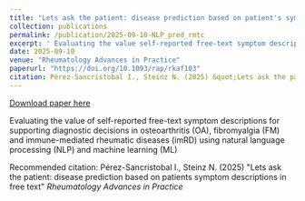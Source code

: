 ```yaml
---
title: "Lets ask the patient: disease prediction based on patient's symptom descriptions in free text"
collection: publications
permalink: /publication/2025-09-10-NLP_pred_rmtc
excerpt: ' Evaluating the value self-reported free-text symptom descriptions for supporting diagnostic decisions in osteoarthritis (OA), fibromyalgia (FM) and immune-mediated rheumatic diseases (imRD) using natural language processing (NLP) and machine learning (ML)'
date: 2025-09-10
venue: "Rheumatology Advances in Practice"
paperurl: "https://doi.org/10.1093/rap/rkaf103"
citation: Pérez-Sancristobal I., Steinz N. (2025) &quot;Lets ask the patient: disease prediction based on patients symptom descriptions in free text&quot; <i>Rheumatology Advances in Practice</i>'
---
```


<a href='https://doi.org/10.1093/rap/rkaf103'>Download paper here</a>

 Evaluating the value of self-reported free-text symptom descriptions for supporting diagnostic decisions in osteoarthritis (OA), fibromyalgia (FM) and immune-mediated rheumatic diseases (imRD) using natural language processing (NLP) and machine learning (ML)


Recommended citation: Pérez-Sancristobal I., Steinz N. (2025) "Lets ask the patient: disease prediction based on patients symptom descriptions in free text" <i>Rheumatology Advances in Practice</i>


